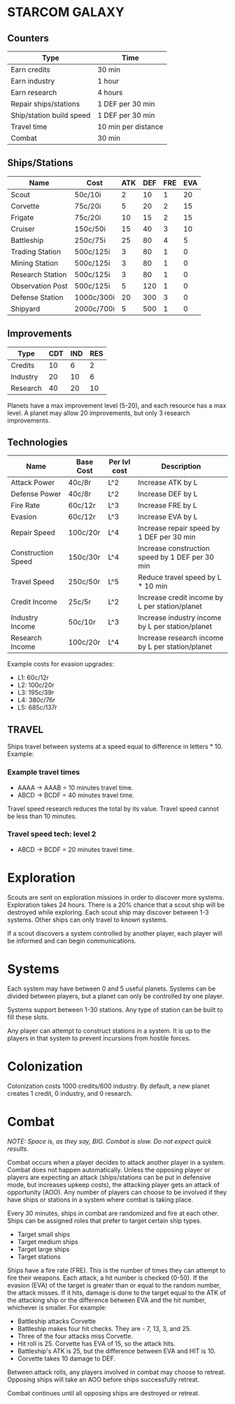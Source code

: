 # STARCOM GALAXY

## Counters

|Type                         |Time               |
|-----------------------------|-------------------|
|Earn credits                 |30 min             |
|Earn industry                |1 hour             |
|Earn research                |4 hours            |
|Repair ships/stations        |1 DEF per 30 min   |
|Ship/station build speed     |1 DEF per 30 min   |
|Travel time                  |10 min per distance| 
|Combat                       |30 min             |

## Ships/Stations

|Name               |Cost       |ATK  |DEF  |FRE  |EVA  |
|-------------------|-----------|-----|-----|-----|-----|
|Scout              |50c/10i    |2    |10   |1    |20   |
|Corvette           |75c/20i    |5    |20   |2    |15   |
|Frigate            |75c/20i    |10   |15   |2    |15   |
|Cruiser            |150c/50i   |15   |40   |3    |10   |
|Battleship         |250c/75i   |25   |80   |4    |5    |
|Trading Station    |500c/125i  |3    |80   |1    |0    |
|Mining Station     |500c/125i  |3    |80   |1    |0    |
|Research Station   |500c/125i  |3    |80   |1    |0    |
|Observation Post   |500c/125i  |5    |120  |1    |0    |
|Defense Station    |1000c/300i |20   |300  |3    |0    |
|Shipyard           |2000c/700i |5    |500  |1    |0    |


## Improvements

|Type     |CDT  |IND  |RES  |
|---------|-----|-----|-----|
|Credits  |10   |6    |2    |
|Industry |20   |10   |6    |
|Research |40   |20   |10   |

Planets have a max improvement level (5-20), and each resource has a max level. A planet may allow 20 improvements, but only 3 research improvements.

## Technologies

|Name               |Base Cost  | Per lvl cost  | Description                                     |
|-------------------|-----------|---------------|-------------------------------------------------|
|Attack Power       |40c/8r     |L^2            |Increase ATK by L                                |
|Defense Power      |40c/8r     |L^2            |Increase DEF by L                                |
|Fire Rate          |60c/12r    |L^3            |Increase FRE by L                                |
|Evasion            |60c/12r    |L^3            |Increase EVA by L                                |
|Repair Speed       |100c/20r   |L^4            |Increase repair speed by 1 DEF per 30 min        |
|Construction Speed |150c/30r   |L^4            |Increase construction speed by 1 DEF per 30 min  |
|Travel Speed       |250c/50r   |L^5            |Reduce travel speed by L * 10 min                |
|Credit Income      |25c/5r     |L^2            |Increase credit income by L per station/planet   |
|Industry Income    |50c/10r    |L^3            |Increase industry income by L per station/planet |
|Research Income    |100c/20r   |L^4            |Increase research income by L per station/planet |    

Example costs for evasion upgrades:

- L1: 60c/12r
- L2: 100c/20r
- L3: 195c/39r
- L4: 380c/76r
- L5: 685c/137r

## TRAVEL

Ships travel between systems at a speed equal to difference in letters * 10. Example:

### Example travel times
- AAAA -> AAAB = 10 minutes travel time.
- ABCD -> BCDF = 40 minutes travel time.

Travel speed research reduces the total by its value. Travel speed cannot be less than 10 minutes.

### Travel speed tech: level 2
- ABCD -> BCDF = 20 minutes travel time.

# Exploration

Scouts are sent on exploration missions in order to discover more systems. Exploration takes 24 hours. There is a 20% chance that a scout ship will be destroyed while exploring. Each scout ship may discover between 1-3 systems. Other ships can only travel to known systems.

If a scout discovers a system controlled by another player, each player will be informed and can begin communications.

# Systems

Each system may have between 0 and 5 useful planets. Systems can be divided between players, but a planet can only be controlled by one player.

Systems support between 1-30 stations. Any type of station can be built to fill these slots.

Any player can attempt to construct stations in a system. It is up to the players in that system to prevent incursions from hostile forces.

# Colonization

Colonization costs 1000 credits/600 industry. By default, a new planet creates 1 credit, 0 industry, and 0 research.

# Combat

*NOTE: Space is, as they say, BIG. Combat is slow. Do not expect quick results.*

Combat occurs when a player decides to attack another player in a system. Combat does not happen automatically. Unless the opposing player or players are expecting an attack (ships/stations can be put in defensive mode, but increases upkeep costs), the attacking player gets an attack of opportunity (AOO). Any number of players can choose to be involved if they have ships or stations in a system where combat is taking place.

Every 30 minutes, ships in combat are randomized and fire at each other. Ships can be assigned roles that prefer to target certain ship types.

- Target small ships
- Target medium ships
- Target large ships
- Target stations

Ships have a fire rate (FRE). This is the number of times they can attempt to fire their weapons. Each attack, a hit number is checked (0-50). If the evasion (EVA) of the target is greater than or equal to the random number, the attack misses. If it hits, damage is done to the target equal to the ATK of the attacking ship or the difference between EVA and the hit number, whichever is smaller. For example:

- Battleship attacks Corvette
- Battleship makes four hit checks. They are - 7, 13, 3, and 25.
- Three of the four attacks miss Corvette.
- Hit roll is 25. Corvette has EVA of 15, so the attack hits.
- Battleship's ATK is 25, but the difference between EVA and HIT is 10.
- Corvette takes 10 damage to DEF.

Between attack rolls, any players involved in combat may choose to retreat. Opposing ships will take an AOO before ships successfully retreat.

Combat continues until all opposing ships are destroyed or retreat.